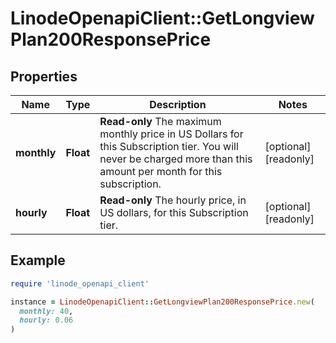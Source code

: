 # LinodeOpenapiClient::GetLongviewPlan200ResponsePrice

## Properties

| Name | Type | Description | Notes |
| ---- | ---- | ----------- | ----- |
| **monthly** | **Float** | __Read-only__ The maximum monthly price in US Dollars for this Subscription tier. You will never be charged more than this amount per month for this subscription. | [optional][readonly] |
| **hourly** | **Float** | __Read-only__ The hourly price, in US dollars, for this Subscription tier. | [optional][readonly] |

## Example

```ruby
require 'linode_openapi_client'

instance = LinodeOpenapiClient::GetLongviewPlan200ResponsePrice.new(
  monthly: 40,
  hourly: 0.06
)
```

